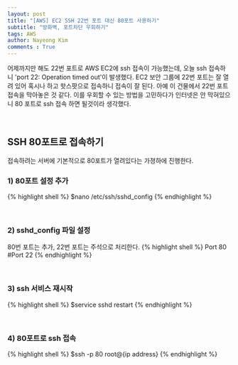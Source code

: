 ```yaml
---
layout: post
title: "[AWS] EC2 SSH 22번 포트 대신 80포트 사용하기"
subtitle: "방화벽, 포트차단 우회하기"
tags: AWS
author: Nayeong Kim
comments : True
---
```


어제까지만 해도 22번 포트로 AWS EC2에 ssh 접속이 가능했는데, 오늘 ssh 접속하니 'port 22: Operation timed out'이 발생했다. EC2 보안 그룹에 22번 포트는 잘 열려 있어 혹시나 하고 핫스팟으로 접속하니 접속이 잘 된다. 아예 이 건물에서 22번 포트 접속을 막아놓은 것 같다. 이를 우회할 수 있는 방법을 고민하다가 인터넷은 안 막혀있으니 80 포트로 ssh 접속 하면 될것이라 생각했다.

<br>

## SSH 80포트로 접속하기
접속하려는 서버에 기본적으로 80포트가 열려있다는 가졍하에 진행한다. 

### 1) 80포트 설정 추가
{% highlight shell %}
$nano /etc/ssh/sshd_config 
{% endhighlight %}

<br>

### 2) sshd_config 파일 설정
80번 포트는 추가, 22번 포트는 주석으로 처리한다.
{% highlight shell %}
Port 80
#Port 22
{% endhighlight %}

<br>

### 3) ssh 서비스 재시작
{% highlight shell %}
$service sshd restart
{% endhighlight %}

<br>

### 4) 80포트로 ssh 접속
{% highlight shell %}
$ssh -p 80 root@{ip address}
{% endhighlight %}
